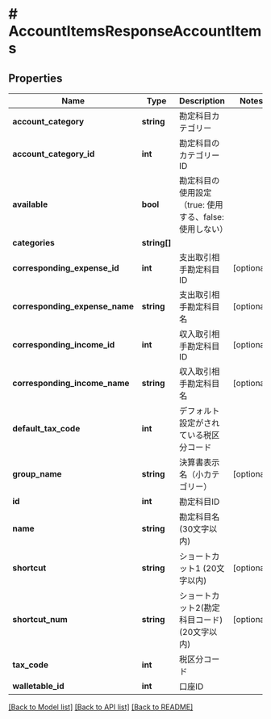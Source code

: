 # # AccountItemsResponseAccountItems

## Properties

Name | Type | Description | Notes
------------ | ------------- | ------------- | -------------
**account_category** | **string** | 勘定科目カテゴリー |
**account_category_id** | **int** | 勘定科目のカテゴリーID |
**available** | **bool** | 勘定科目の使用設定（true: 使用する、false: 使用しない） |
**categories** | **string[]** |  |
**corresponding_expense_id** | **int** | 支出取引相手勘定科目ID | [optional]
**corresponding_expense_name** | **string** | 支出取引相手勘定科目名 | [optional]
**corresponding_income_id** | **int** | 収入取引相手勘定科目ID | [optional]
**corresponding_income_name** | **string** | 収入取引相手勘定科目名 | [optional]
**default_tax_code** | **int** | デフォルト設定がされている税区分コード |
**group_name** | **string** | 決算書表示名（小カテゴリー） | [optional]
**id** | **int** | 勘定科目ID |
**name** | **string** | 勘定科目名 (30文字以内) |
**shortcut** | **string** | ショートカット1 (20文字以内) | [optional]
**shortcut_num** | **string** | ショートカット2(勘定科目コード) (20文字以内) | [optional]
**tax_code** | **int** | 税区分コード |
**walletable_id** | **int** | 口座ID |

[[Back to Model list]](../../README.md#models) [[Back to API list]](../../README.md#endpoints) [[Back to README]](../../README.md)
